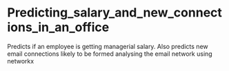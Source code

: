 # Predicting_salary_and_new_connections_in_an_office
Predicts if an employee is getting managerial salary. Also predicts new email connections likely to be formed analysing the email network using networkx
